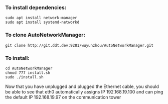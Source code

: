 ### To install dependencies:
    sudo apt install network-manager
    sudo apt install systemd-networkd

### To clone AutoNetworkManager:
    git clone http://git.ddt.dev:9281/wuyunzhou/AutoNetworkManager.git

### To install:
    cd AutoNetworkManager
    chmod 777 install.sh
    sudo ./install.sh

    
Now that you have unplugged and plugged the Ethernet cable, you should be able to see that eth0 automatically assigns IP 192.168.19.100 and can ping the default IP 192.168.19.97 on the communication tower